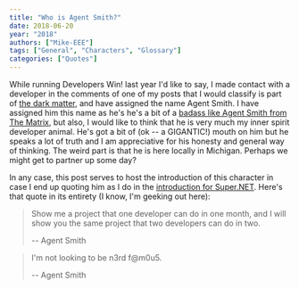 ```yaml
---
title: "Who is Agent Smith?"
date: 2018-06-20
year: "2018"
authors: ["Mike-EEE"]
tags: ["General", "Characters", "Glossary"]
categories: ["Quotes"]
---
```


While running Developers Win! last year I'd like to say, I made contact with a developer in the comments of one of my posts that I would classify is part of [the dark matter](https://www.hanselman.com/blog/DarkMatterDevelopersTheUnseen99.aspx), and have assigned the name Agent Smith.  I have assigned him this name as he's he's a bit of a [badass like Agent Smith from The Matrix](https://youtu.be/IM1-DQ2Wo_w), but also, I would like to think that he is very much my inner spirit developer animal.  He's got a bit of (ok -- a GIGANTIC!) mouth on him but he speaks a lot of truth and I am appreciative for his honesty and general way of thinking.  The weird part is that he is here locally in Michigan.  Perhaps we might get to partner up some day?

In any case, this post serves to host the introduction of this character in case I end up quoting him as I do in the [introduction for Super.NET](https://superdotnet.run).  Here's that quote in its entirety (I know, I'm geeking out here):

> Show me a project that one developer can do in one month, and I will show you the same project that two developers can do in two.
>
> -- Agent Smith

> I'm not looking to be n3rd f@m0u5.
>
> -- Agent Smith